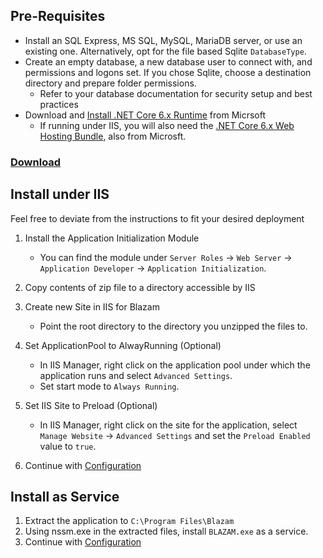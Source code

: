 ﻿## Pre-Requisites
* Install an SQL Express, MS SQL, MySQL, MariaDB server, or use an existing one. Alternatively, opt for the file based Sqlite `DatabaseType`.
* Create an empty database, a new database user to connect with, and permissions and logons set. If you chose Sqlite, choose a destination directory and prepare folder permissions.
	* Refer to your database documentation for security setup and best practices
* Download and [Install .NET Core 6.x Runtime](https://aka.ms/dotnet-download) from Micrsoft
	* If running under IIS, you will also need the [.NET Core 6.x Web Hosting Bundle](https://aka.ms/dotnet-download), also from Microsft.
### [Download](https://blazam.org/download)

## Install under IIS
Feel free to deviate from the instructions to fit your desired deployment

1. Install the Application Initialization Module
	* You can find the module under `Server Roles` -> `Web Server` -> `Application Developer` -> `Application Initialization`.
1. Copy contents of zip file to a directory accessible by IIS
1. Create new Site in IIS for Blazam
	* Point the root directory to the directory you unzipped the files to.

1. Set ApplicationPool to AlwayRunning (Optional)
	* In IIS Manager, right click on the application pool under which the application runs and select `Advanced Settings`.	
    * Set start mode to `Always Running`.
1. Set IIS Site to Preload (Optional)
	* In IIS Manager, right click on the site for the application, select `Manage Website` -> `Advanced Settings` and set the `Preload Enabled` value to `true`.

1. Continue with [Configuration](config.md)
## Install as Service

1. Extract the application to `C:\Program Files\Blazam`
1. Using nssm.exe in the extracted files, install `BLAZAM.exe` as a service.
1. Continue with [Configuration](config.md)